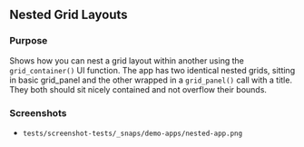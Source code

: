 ## Nested Grid Layouts

### Purpose
Shows how you can nest a grid layout within another using the `grid_container()` UI function. The app has two identical nested grids, sitting in basic grid_panel and the other wrapped in a `grid_panel()` call with a title. They both should sit nicely contained and not overflow their bounds. 

### Screenshots
- `tests/screenshot-tests/_snaps/demo-apps/nested-app.png`
